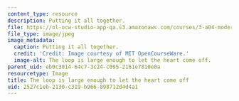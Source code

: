 ```yaml
---
content_type: resource
description: Putting it all together.
file: https://ol-ocw-studio-app-qa.s3.amazonaws.com/courses/3-a04-modern-blacksmithing-and-physical-metallurgy-fall-2008/2527c1eb2130c319b966898712d4d4a1_132.jpg
file_type: image/jpeg
image_metadata:
  caption: Putting it all together.
  credit: 'Credit: Image courtesy of MIT OpenCourseWare.'
  image-alt: The loop is large enough to let the heart come off.
parent_uid: eb0c3014-64c7-3c24-c095-2161e7810e0a
resourcetype: Image
title: The loop is large enough to let the heart come off
uid: 2527c1eb-2130-c319-b966-898712d4d4a1
---
```

